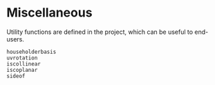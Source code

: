 # Miscellaneous

Utility functions are defined in the project, which
can be useful to end-users.

```@docs
householderbasis
uvrotation
iscollinear
iscoplanar
sideof
```